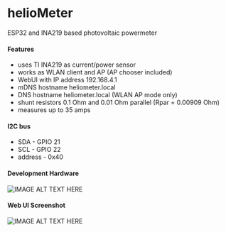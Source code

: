 # helioMeter
ESP32 and INA219 based photovoltaic powermeter
#### Features
* uses TI INA219 as current/power sensor
* works as WLAN client and AP (AP chooser included)
* WebUI with IP address 192.168.4.1
* mDNS hostname heliometer.local
* DNS hostname heliometer.local (WLAN AP mode only)
* shunt resistors 0.1 Ohm and 0.01 Ohm parallel (Rpar = 0.00909 Ohm)
* measures up to 35 amps
#### I2C bus
* SDA - GPIO 21
* SCL - GPIO 22
* address - 0x40
#### Development Hardware
![IMAGE ALT TEXT HERE](https://www.dorstel.de/github/helioMeter_a_v1.0.png)
#### Web UI Screenshot
![IMAGE ALT TEXT HERE](https://www.dorstel.de/github/helioMeter_b_v1.0.png)

